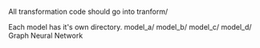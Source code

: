 All transformation code should go into
    tranform/

Each model has it's own directory.
  model_a/
  model_b/
  model_c/
  model_d/
        Graph Neural Network
  
